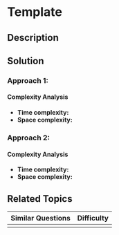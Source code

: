 # Template

## Description

## Solution

### Approach 1: 

#### Complexity Analysis

* **Time complexity:** 
* **Space complexity:** 

### Approach 2: 

#### Complexity Analysis

* **Time complexity:** 
* **Space complexity:** 

## Related Topics



| Similar Questions | Difficulty |
| :--- | :--- |
|  |  |

